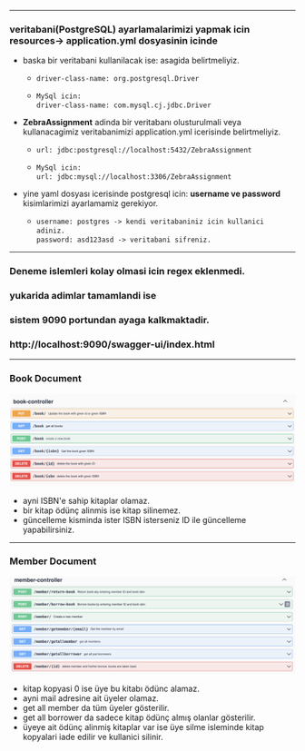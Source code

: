 
---
### veritabani(PostgreSQL) ayarlamalarimizi yapmak icin resources-> application.yml dosyasinin icinde

- baska bir veritabani kullanilacak ise: asagida belirtmeliyiz.
  -     driver-class-name: org.postgresql.Driver
  -     MySql icin:
        driver-class-name: com.mysql.cj.jdbc.Driver


- **ZebraAssignment** adinda bir veritabanı olusturulmali veya kullanacagimiz 
veritabanimizi application.yml icerisinde belirtmeliyiz.
  -     url: jdbc:postgresql://localhost:5432/ZebraAssignment
  -     MySql icin:
        url: jdbc:mysql://localhost:3306/ZebraAssignment
- yine yaml dosyası icerisinde postgresql icin: **username ve password** kisimlarimizi
ayarlamamiz gerekiyor.
  -     username: postgres -> kendi veritabaniniz icin kullanici adiniz.
        password: asd123asd -> veritabani sifreniz.


---
### Deneme islemleri kolay olmasi icin regex eklenmedi.
### yukarida adimlar tamamlandi ise
### sistem 9090 portundan ayaga kalkmaktadir.
### http://localhost:9090/swagger-ui/index.html

---
### Book Document
<p align="center">
<img src="book_document.png">
</p>

- ayni ISBN'e sahip kitaplar olamaz.
- bir kitap ödünç alinmis ise kitap silinemez.
- güncelleme kisminda ister ISBN isterseniz ID ile güncelleme yapabilirsiniz.

---
### Member Document
<p align="center">
<img src="member_document.png">
</p>

- kitap kopyasi 0 ise üye bu kitabı ödünc alamaz.
- ayni mail adresine ait üyeler olamaz.
- get all member da tüm üyeler gösterilir.
- get all borrower da sadece kitap ödünç almış olanlar gösterilir.
- üyeye ait ödünç alinmiş kitaplar var ise üye silme isleminde
kitap kopyalari iade edilir ve kullanici silinir.
